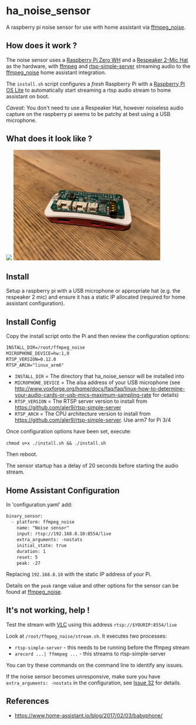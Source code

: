 # ha_noise_sensor

A raspberry pi noise sensor for use with home assistant via [ffmpeg_noise](https://www.home-assistant.io/integrations/ffmpeg_noise/).

## How does it work ?

The noise sensor uses a [Raspberry Pi Zero WH](https://thepihut.com/products/raspberry-pi-zero-wh-with-pre-soldered-header) and a [Respeaker 2-Mic Hat](https://wiki.seeedstudio.com/ReSpeaker_2_Mics_Pi_HAT/) as the hardware, with [ffmpeg](https://ffmpeg.org/) and [rtsp-simple-server](https://github.com/aler9/rtsp-simple-server) streaming audio to the [ffmpeg_noise](https://www.home-assistant.io/integrations/ffmpeg_noise/) home assistant integration.

The `install.sh` script configures a *fresh* Raspberry Pi with a [Raspberry Pi OS Lite](https://www.raspberrypi.org/downloads/raspberry-pi-os/) to automatically start streaming a rtsp audio stream to home assistant on boot.

*Caveat:* You don't need to use a Respeaker Hat, however noiseless audio capture on the raspberry pi seems to be patchy at best using a USB microphone.

## What does it look like ?

<img src="/images/sensor.jpg" width="400">
<img src="/images/case.jpg" width="400">

## Install

Setup a raspberry pi with a USB microphone or appropriate hat (e.g. the respeaker 2 mic) and ensure it has a static IP allocated (required for home assistant configuration).

## Install Config

Copy the install script onto the Pi and then review the configuration options:

```
INSTALL_DIR=/root/ffmpeg_noise
MICROPHONE_DEVICE=hw:1,0
RTSP_VERSION=0.12.0
RTSP_ARCH="linux_arm6"
```

* `INSTALL_DIR` = The directory that ha_noise_sensor will be installed into
* `MICROPHONE_DEVICE` = The alsa address of your USB microphone (see http://www.voxforge.org/home/docs/faq/faq/linux-how-to-determine-your-audio-cards-or-usb-mics-maximum-sampling-rate for details)
* `RTSP_VERSION` = The RTSP server version to install from https://github.com/aler9/rtsp-simple-server
* `RTSP_ARCH` = The CPU architecture version to install from https://github.com/aler9/rtsp-simple-server.  Use arm7 for Pi 3/4

Once configuration options have been set, execute:

`chmod u+x ./install.sh && ./install.sh`

Then reboot.

The sensor startup has a delay of 20 seconds before starting the audio stream.

## Home Assistant Configuration

In 'configuration.yaml' add:

```
binary_sensor:
  - platform: ffmpeg_noise
    name: "Noise sensor"
    input: rtsp://192.168.8.10:8554/live
    extra_arguments: -nostats
    initial_state: true
    duration: 1
    reset: 5
    peak: -27
```

Replacing `192.168.8.10` with the static IP address of your Pi.

Details on the `peak` range value and other options for the sensor can be found at [ffmpeg_noise](https://www.home-assistant.io/integrations/ffmpeg_noise/).

## It's not working, help !

Test the stream with [VLC](https://www.videolan.org/vlc/index.html) using this address `rtsp://$YOURIP:8554/live`

Look at `/root/ffmpeg_noise/stream.sh`.  It executes two processes:

* `rtsp-simple-server` - this needs to be running before the ffmpeg stream
* `arecord ...| ffmmpeg ...` - this streams to rtsp-simple-server

You can try these commands on the command line to identify any issues.

If the noise sensor becomes unresponsive, make sure you have `extra_arguments: -nostats` in the configuration, see [Issue 32](https://github.com/home-assistant-libs/ha-ffmpeg/issues/32#issuecomment-727569153) for details.

## References

* https://www.home-assistant.io/blog/2017/02/03/babyphone/
